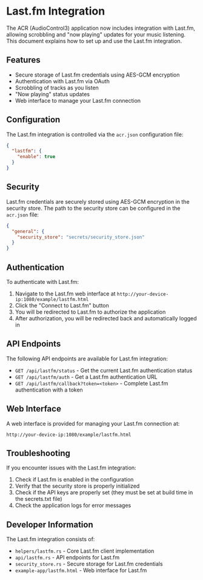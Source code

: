 # Last.fm Integration

The ACR (AudioControl3) application now includes integration with Last.fm, allowing scrobbling and "now playing" updates for your music listening. This document explains how to set up and use the Last.fm integration.

## Features

- Secure storage of Last.fm credentials using AES-GCM encryption
- Authentication with Last.fm via OAuth
- Scrobbling of tracks as you listen
- "Now playing" status updates
- Web interface to manage your Last.fm connection

## Configuration

The Last.fm integration is controlled via the `acr.json` configuration file:

```json
{
  "lastfm": {
    "enable": true
  }
}
```

## Security

Last.fm credentials are securely stored using AES-GCM encryption in the security store. The path to the security store can be configured in the `acr.json` file:

```json
{
  "general": {
    "security_store": "secrets/security_store.json"
  }
}
```

## Authentication

To authenticate with Last.fm:

1. Navigate to the Last.fm web interface at `http://your-device-ip:1080/example/lastfm.html`
2. Click the "Connect to Last.fm" button
3. You will be redirected to Last.fm to authorize the application
4. After authorization, you will be redirected back and automatically logged in

## API Endpoints

The following API endpoints are available for Last.fm integration:

- `GET /api/lastfm/status` - Get the current Last.fm authentication status
- `GET /api/lastfm/auth` - Get a Last.fm authentication URL
- `GET /api/lastfm/callback?token=<token>` - Complete Last.fm authentication with a token

## Web Interface

A web interface is provided for managing your Last.fm connection at:

```
http://your-device-ip:1080/example/lastfm.html
```

## Troubleshooting

If you encounter issues with the Last.fm integration:

1. Check if Last.fm is enabled in the configuration
2. Verify that the security store is properly initialized
3. Check if the API keys are properly set (they must be set at build time in the secrets.txt file)
4. Check the application logs for error messages

## Developer Information

The Last.fm integration consists of:

- `helpers/lastfm.rs` - Core Last.fm client implementation
- `api/lastfm.rs` - API endpoints for Last.fm
- `security_store.rs` - Secure storage for Last.fm credentials
- `example-app/lastfm.html` - Web interface for Last.fm
